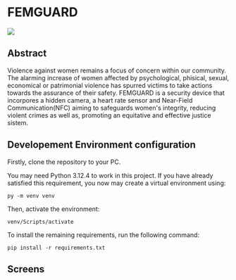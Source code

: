<h1> FEMGUARD </h1>

<img src="https://github.com/DIRM2705/FEMGUARD-APP/blob/main/images/Logo%20Transparent.png"></img>

<h2> Abstract </h2>

Violence against women remains a focus of concern within our community. The alarming increase of women affected by psychological, phisical, sexual, economical or patrimonial violence has spurred victims to take actions towards the assurance of their safety.
FEMGUARD is a security device that incorpores a hidden camera, a heart rate sensor and Near-Field Communication(NFC) aiming to safeguards women's integrity, reducing violent crimes as well as, promoting an equitative and effective justice sistem.

<h2> Developement Environment configuration </h2>

Firstly, clone the repository to your PC.

You may need Python 3.12.4 to work in this project. If you have already satisfied this requirement, you now may create a virtual environment using:

```
py -m venv venv
```
Then, activate the environment:

```
venv/Scripts/activate
```
To install the remaining requirements, run the following command:

```
pip install -r requirements.txt
```

<h2> Screens <h2>
